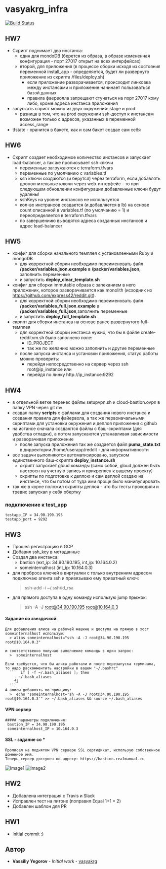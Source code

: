 # vasyakrg_infra
[![Build Status](https://travis-ci.com/otus-devops-2019-05/vasyakrg_infra.svg?branch=terraform-2)](https://travis-ci.com/otus-devops-2019-05/vasyakrg_infra)
## HW7
  * Скрипт поднимает два инстанса:
    - один для mondoDB (берется из образа, в образе измененная конфигурация - порт 27017 открыт на всех интерфейсах)
    - второй, для приложения (в процессе сборки исходя из состояния переменной install_app - определяется, будет ли развернуто приложение из скрипта /files/deploy.sh)
      - если приложение разворачивается, происходит линковка между инстансами и приложение начинает пользоваться базой данных
      - правила фаерволла запрещают стучаться на порт 27017 кому либо, кроме адреса инстанса приложения
  * запускать сприпт можно из двух окружений: stage и prod
    - разница в том, что на prod окружении ssh-доступ к инстансам возможен только с адресов, указанных в переменной access_range
  * tfstate - хранится в бакете, как и сам бакет создае сам себя

## HW6
  * Скрипт создает необходимое количество инстансов и запускает load-balancer, а так же прописывает ssh ключи
    - переменные загружаются с terraform.tfvars
    - переменные по умолчанию с variables.tf
    - ssh ключи создаются (и берутся) через terraform, если добавлять доополнительные ключи через web-интерфейс - то при следующем обновлении конфигурации добавленные ключи будут удалены!
    - sshKeys на уровне инстансов не используется
    - кол-во инстрансов создается (и добавляется в lb) на основе count описанной в variables.tf (по умолчанию = 1) и переопределяется в terraform.tfvars
    - по завершениию выводятся адреса созданных инстансов и адрес load-balancer

## HW5
* конфиг для сборки начального темплея с установленными Ruby и mongoDB
  - для корректной сборки необходимо переименовать файл **/packer/variables.json.example** в **/packer/variables.json**, заполнить переменные
  - и запустить **deploy_clear_template.sh**
* конфиг для сборки immutable образа с запеканием в него приложеник, которое разворачивается как monolith (исходник из https://github.com/express42/reddit.git).
  - для корректной сборки необходимо переименовать файл **/packer/variables_full.json.example** в **/packer/variables_full.json**,заполнить переменные
  - и запустить **deploy_full_template.sh**
* скрипт для сборки инстанса на основе ранее развернутого full-темплея
  - для корректной сборки инстанса нужно, что бы в файле create-redditvm.sh было заполнено поле:
    - ID_PROJECT
    - так же по желанию можно заполнить и другие переменные
  - после запуска инстанса и установки приложения, статус работы можно проверить:
    - перейдя непосредственно на сервер через ssh root@ip_instance или
    - перейдя по линку http://ip_instance:9292

## HW4
* в отдельной ветке перенес файлы setupvpn.sh и cloud-bastion.ovpn в папку VPN через git mv
* создал папку **scripts** с файлами для создания нового инстанса и создания правила для файервола, а так же первоначальными скриптами для установки окружения и деплоя приложения с github
* на истансе сначала создаются файлы с баш-скриптами (для удобства отладки), а потом запускаются устанавливая зависимости и разворачивая приложение
    * после запуска приложения так же создается файл **puma_state.txt** в дирректории /home/userapp/reddit - для информативности
* все задачи выполняются автоматизировано, запуском единственного баш-скрипта **deploy_instance.sh**
    * скрипт запускает gloud команды (само собой, gloud должен быть настроен на учетную запись и прикреплен к вашему проекту)
    * скрипты по подготовке к деплою и сам деплой создаю на инстансе, что бы потом от туда ими проще было манипулировать
* так же в корне положил скрипты деплоя - что бы тесты проходили и тревис запускал у себя обертку

### подключение к test_app
    testapp_IP = 34.90.190.195
    testapp_port = 9292

## HW3
  * Прошел регистрацию в GCP
  * Добавил ssh_key в метаданные
  * Создал два инстанса:
     - bastion (ext_ip: 34.90.190.195, int_ip: 10.164.0.2)
     - someinternalhost	(int_ip: 10.164.0.3)
   * для проброса ключей в виртуалки с только внутренним адресом подключаю агента ssh и привязываю ему приватный ключ:
        > ssh-add -i ~/.ssh/id_rsa  
   * для прямого доступа в одну команду использую jump прыжок:
      > ssh -A -J root@34.90.190.195 root@10.164.0.3
#### Задание со звездочкой
    Для добавления алиса на рабочей машине и доступа на прямую в хост someinternalhost использую:
      > alias someinternalhost="ssh -A -J root@34.90.190.195 root@10.164.0.3"

    и соответственно получаю выполнение команды в один запрос:
      >  someinternalhost

    Если требуется, что бы алисы работали и после перезапуска терминала, то надо раскомментить настройки в вашем "~/.bashrc"
      ```  if [ -f ~/.bash_aliases ]; then
        . ~/.bash_aliases
        fi
      ```  
    А алисы добавлять по принципу:
      >  echo "someinternalhost='sh -A -J root@34.90.190.195 root@10.164.0.3'" >> ~/.bash_aliases && source ~/.bash_aliases

#### VPN сервер
    ##### параметры подключения:
     bastion_IP = 34.90.190.195
     someinternalhost_IP = 10.164.0.3
#### SSL - задание со *
    Прописал на поднятом VPN сервере SSL сертификат, использую собственное доменное имя.
    Теперь сервер доступен по адресу: https://bastion.realmanual.ru

![Image1](https://realmanual.ru/devops-img/1.jpeg)
![Image2](https://realmanual.ru/devops-img/2.jpeg)

## HW2
 * Добавлена интеграция с Travis и Slack
 * Исправлен тест на питоне (поправил Equal 1+1 = 2)
 * Добавлен шаблон для PR

## HW1
  * Initial commit :)


## Автор

   * **Vassiliy Yegorov** - *Initial work* - [vasyakrg](https://github.com/otus-devops-2019-05/vasyakrg_infra)
